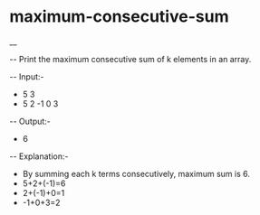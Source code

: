 # maximum-consecutive-sum

__

-- Print the maximum consecutive sum of k elements in an array.

-- Input:-
  - 5 3
  - 5 2 -1 0 3

-- Output:-
  - 6

-- Explanation:- 
  - By summing each k terms consecutively, maximum sum is 6.
  - 5+2+(-1)=6
  - 2+(-1)+0=1
  - -1+0+3=2
